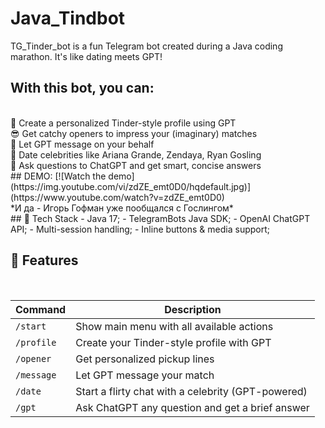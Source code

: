 # Java_Tindbot
TG_Tinder_bot is a fun Telegram bot created during a Java coding marathon. It's like dating meets GPT! 
<br>
## With this bot, you can:
<br>
📝 Create a personalized Tinder-style profile using GPT
<br>
😎 Get catchy openers to impress your (imaginary) matches
<br>
💌 Let GPT message on your behalf
<br>
🌟 Date celebrities like Ariana Grande, Zendaya, Ryan Gosling
<br>
🧠 Ask questions to ChatGPT and get smart, concise answers
<br>
## DEMO:
[![Watch the demo](https://img.youtube.com/vi/zdZE_emt0D0/hqdefault.jpg)](https://www.youtube.com/watch?v=zdZE_emt0D0)
 <br> 
 *И да - Игорь Гофман уже пообщался с Гослингом*
 <br> 
## 🤖 Tech Stack
- Java 17;
- TelegramBots Java SDK;
- OpenAI ChatGPT API;
- Multi-session handling;
- Inline buttons & media support;

 ## 🧩 Features
 <br>

| Command    | Description                                        |
| ---------- | -------------------------------------------------- |
| `/start`   | Show main menu with all available actions          |
| `/profile` | Create your Tinder-style profile with GPT          |
| `/opener`  | Get personalized pickup lines                      |
| `/message` | Let GPT message your match                         |
| `/date`    | Start a flirty chat with a celebrity (GPT-powered) |
| `/gpt`     | Ask ChatGPT any question and get a brief answer    |
